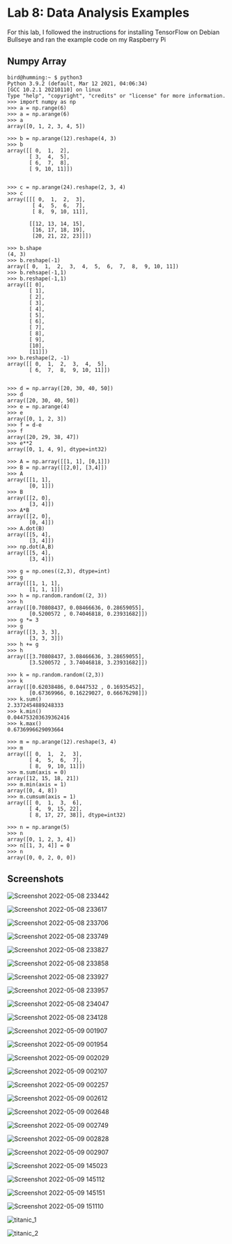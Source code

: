 # Lab 8: Data Analysis Examples

For this lab, I followed the instructions for installing TensorFlow on Debian Bullseye and ran the example code on my Raspberry Pi

## Numpy Array

```
bird@humming:~ $ python3
Python 3.9.2 (default, Mar 12 2021, 04:06:34) 
[GCC 10.2.1 20210110] on linux
Type "help", "copyright", "credits" or "license" for more information.
>>> import numpy as np
>>> a = np.range(6)
>>> a = np.arange(6)
>>> a
array([0, 1, 2, 3, 4, 5])

```
```
>>> b = np.arange(12).reshape(4, 3)
>>> b
array([[ 0,  1,  2],
       [ 3,  4,  5],
       [ 6,  7,  8],
       [ 9, 10, 11]])
  
```
```
>>> c = np.arange(24).reshape(2, 3, 4)
>>> c
array([[[ 0,  1,  2,  3],
        [ 4,  5,  6,  7],
        [ 8,  9, 10, 11]],

       [[12, 13, 14, 15],
        [16, 17, 18, 19],
        [20, 21, 22, 23]]])
```
```
>>> b.shape
(4, 3)
>>> b.reshape(-1)
array([ 0,  1,  2,  3,  4,  5,  6,  7,  8,  9, 10, 11])
>>> b.rehsape(-1,1)
>>> b.reshape(-1,1)
array([[ 0],
       [ 1],
       [ 2],
       [ 3],
       [ 4],
       [ 5],
       [ 6],
       [ 7],
       [ 8],
       [ 9],
       [10],
       [11]])
>>> b.reshape(2, -1)
array([[ 0,  1,  2,  3,  4,  5],
       [ 6,  7,  8,  9, 10, 11]])
       
```
```
>>> d = np.array([20, 30, 40, 50])
>>> d
array([20, 30, 40, 50])
>>> e = np.arange(4)
>>> e
array([0, 1, 2, 3])
>>> f = d-e
>>> f
array([20, 29, 38, 47])
>>> e**2
array([0, 1, 4, 9], dtype=int32)
```
```
>>> A = np.array([[1, 1], [0,1]])
>>> B = np.array([[2,0], [3,4]])
>>> A
array([[1, 1],
       [0, 1]])
>>> B
array([[2, 0],
       [3, 4]])
>>> A*B
array([[2, 0],
       [0, 4]])
>>> A.dot(B)
array([[5, 4],
       [3, 4]])
>>> np.dot(A,B)
array([[5, 4],
       [3, 4]])
```
```
>>> g = np.ones((2,3), dtype=int)
>>> g
array([[1, 1, 1],
       [1, 1, 1]])
>>> h = np.random.random((2, 3))
>>> h
array([[0.70808437, 0.08466636, 0.28659055],
       [0.5200572 , 0.74046818, 0.23931682]])
>>> g *= 3
>>> g
array([[3, 3, 3],
       [3, 3, 3]])
>>> h += g
>>> h
array([[3.70808437, 3.08466636, 3.28659055],
       [3.5200572 , 3.74046818, 3.23931682]])
```
```
>>> k = np.random.random((2,3))
>>> k
array([[0.62038486, 0.0447532 , 0.16935452],
       [0.67369966, 0.16229027, 0.66676298]])
>>> k.sum()
2.3372454889248333
>>> k.min()
0.044753203639362416
>>> k.max()
0.6736996629093664
```
```
>>> m = np.arange(12).reshape(3, 4)
>>> m
array([[ 0,  1,  2,  3],
       [ 4,  5,  6,  7],
       [ 8,  9, 10, 11]])
>>> m.sum(axis = 0)
array([12, 15, 18, 21])
>>> m.min(axis = 1)
array([0, 4, 8])
>>> m.cumsum(axis = 1)
array([[ 0,  1,  3,  6],
       [ 4,  9, 15, 22],
       [ 8, 17, 27, 38]], dtype=int32)
```
```
>>> n = np.arange(5)
>>> n
array([0, 1, 2, 3, 4])
>>> n[[1, 3, 4]] = 0
>>> n
array([0, 0, 2, 0, 0])
```

## Screenshots

![Screenshot 2022-05-08 233442](https://user-images.githubusercontent.com/78375489/167952300-633f685d-73ab-4e38-b679-5e220bdb9ae2.jpg)

![Screenshot 2022-05-08 233617](https://user-images.githubusercontent.com/78375489/167952304-cf21eb0e-f1b6-4db6-a734-e53b01be9af2.jpg)

![Screenshot 2022-05-08 233706](https://user-images.githubusercontent.com/78375489/167952311-9e7bd57d-ad05-42c9-aa62-e76e8d0669f9.jpg)

![Screenshot 2022-05-08 233749](https://user-images.githubusercontent.com/78375489/167952316-975c352f-f249-431f-b8b3-0676beab0528.jpg)

![Screenshot 2022-05-08 233827](https://user-images.githubusercontent.com/78375489/167952322-17b6d9b1-88bb-460f-a550-742d783fa01d.jpg)

![Screenshot 2022-05-08 233858](https://user-images.githubusercontent.com/78375489/167952329-60660870-f60c-49ff-ad4a-775f8829fa78.jpg)

![Screenshot 2022-05-08 233927](https://user-images.githubusercontent.com/78375489/167952335-ebb9dd93-f37b-433b-a5e2-31b0cf455924.jpg)

![Screenshot 2022-05-08 233957](https://user-images.githubusercontent.com/78375489/167952339-8d8b380a-909c-49ea-b1ad-d38bcecdc298.jpg)

![Screenshot 2022-05-08 234047](https://user-images.githubusercontent.com/78375489/167952345-34781a54-0275-4f78-88ff-a0441b57003e.jpg)

![Screenshot 2022-05-08 234128](https://user-images.githubusercontent.com/78375489/167952350-b5e410c0-4ce9-4a1e-a41d-830acad2ca3a.jpg)

![Screenshot 2022-05-09 001907](https://user-images.githubusercontent.com/78375489/167952353-0b81b7c9-7a4f-4a28-bd6a-707d2b786638.jpg)

![Screenshot 2022-05-09 001954](https://user-images.githubusercontent.com/78375489/167952357-247cf5ea-e5a5-4a8d-aeed-64767471f993.jpg)

![Screenshot 2022-05-09 002029](https://user-images.githubusercontent.com/78375489/167952363-d02c631b-a278-4744-a49b-ccd1e2d05502.jpg)

![Screenshot 2022-05-09 002107](https://user-images.githubusercontent.com/78375489/167952369-7c802ea8-21c8-444a-9886-65119a3e9cbf.jpg)

![Screenshot 2022-05-09 002257](https://user-images.githubusercontent.com/78375489/167952371-1f72a1d6-8f5e-49a0-b928-30d7f7d898d7.jpg)

![Screenshot 2022-05-09 002612](https://user-images.githubusercontent.com/78375489/167952376-f0f213f5-a096-48c2-8e22-d496c42ccd7d.jpg)

![Screenshot 2022-05-09 002648](https://user-images.githubusercontent.com/78375489/167952379-70c00e19-484a-481f-9615-80d3d590f694.jpg)

![Screenshot 2022-05-09 002749](https://user-images.githubusercontent.com/78375489/167952387-341fa501-6fd2-4c7d-8d2b-8e95cd3e8f07.jpg)

![Screenshot 2022-05-09 002828](https://user-images.githubusercontent.com/78375489/167952393-4359c8fa-ca95-4c9d-9ab2-c5736af1045b.jpg)

![Screenshot 2022-05-09 002907](https://user-images.githubusercontent.com/78375489/167952395-c97f44d2-e069-45d9-a54e-9d6cbcb64e5b.jpg)

![Screenshot 2022-05-09 145023](https://user-images.githubusercontent.com/78375489/167952399-884956a0-95b1-4869-983e-19915c405449.jpg)

![Screenshot 2022-05-09 145112](https://user-images.githubusercontent.com/78375489/167952401-a202987d-0b5b-4c30-92fc-6eb87ab60e3d.jpg)

![Screenshot 2022-05-09 145151](https://user-images.githubusercontent.com/78375489/167952449-89ea1717-44b5-44ac-b433-8603b4f0378b.jpg)

![Screenshot 2022-05-09 151110](https://user-images.githubusercontent.com/78375489/167952457-0ddf49b5-a760-4a67-a35f-b252ea794817.jpg)

![titanic_1](https://user-images.githubusercontent.com/78375489/167952461-9b6c69cf-fcfc-4b50-8415-f0aee8bafa17.jpg)

![titanic_2](https://user-images.githubusercontent.com/78375489/167952465-e2181e75-7b33-45ea-96ea-8219d47a67a2.jpg)
